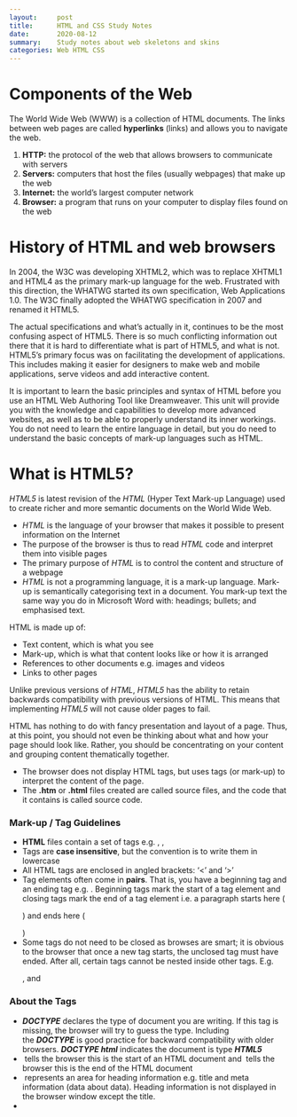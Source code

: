 ```yaml
---
layout:     post
title:      HTML and CSS Study Notes
date:       2020-08-12
summary:    Study notes about web skeletons and skins
categories: Web HTML CSS
---
```


# Components of the Web

The World Wide Web (WWW) is a collection of HTML documents. The links between web pages are called **hyperlinks** (links) and allows you to navigate the web.

1. **HTTP:** the protocol of the web that allows browsers to communicate with servers
2. **Servers:** computers that host the files (usually webpages) that make up the web
3. **Internet:** the world’s largest computer network
4. **Browser:** a program that runs on your computer to display files found on the web

# History of HTML and web browsers

In 2004, the W3C was developing XHTML2, which was to replace XHTML1 and HTML4 as the primary mark-up language for the web. Frustrated with this direction, the WHATWG started its own specification, Web Applications 1.0. The W3C finally adopted the WHATWG specification in 2007 and renamed it HTML5.

The actual specifications and what’s actually in it, continues to be the most confusing aspect of HTML5. There is so much conflicting information out there that it is hard to differentiate what is part of HTML5, and what is not. HTML5’s primary focus was on facilitating the development of applications. This includes making it easier for designers to make web and mobile applications, serve videos and add interactive content.

It is important to learn the basic principles and syntax of HTML before you use an HTML Web Authoring Tool like Dreamweaver. This unit will provide you with the knowledge and capabilities to develop more advanced websites, as well as to be able to properly understand its inner workings. You do not need to learn the entire language in detail, but you do need to understand the basic concepts of mark-up languages such as HTML.

# What is HTML5?

*HTML5* is latest revision of the *HTML* (Hyper Text Mark-up Language) used to create richer and more semantic documents on the World Wide Web.

- *HTML* is the language of your browser that makes it possible to present information on the Internet
- The purpose of the browser is thus to read *HTML* code and interpret them into visible pages
- The primary purpose of *HTML* is to control the content and structure of a webpage
- *HTML* is not a programming language, it is a mark-up language. Mark-up is semantically categorising text in a document. You mark-up text the same way you do in Microsoft Word with: headings; bullets; and emphasised text.

HTML is made up of:

- Text content, which is what you see
- Mark-up, which is what that content looks like or how it is arranged
- References to other documents e.g. images and videos
- Links to other pages

Unlike previous versions of *HTML*, *HTML5* has the ability to retain backwards compatibility with previous versions of HTML. This means that implementing *HTML5* will not cause older pages to fail.

HTML has nothing to do with fancy presentation and layout of a page. Thus, at this point, you should not even be thinking about what and how your page should look like. Rather, you should be concentrating on your content and grouping content thematically together.

- The browser does not display HTML tags, but uses tags (or mark-up) to interpret the content of the page.
- The **.htm** or **.html** files created are called source files, and the code that it contains is called source code.

### Mark-up / Tag Guidelines

- **HTML** files contain a set of tags e.g. ***<head></head>***, ***<title></title>***, ***<em></em>***
- Tags are **case insensitive**, but the convention is to write them in lowercase
- All HTML tags are enclosed in angled brackets: ‘<’ and ‘>’
- Tag elements often come in **pairs**. That is, you have a beginning tag and an ending tag e.g. ***<html></html>***. Beginning tags mark the start of a tag element and closing tags mark the end of a tag element i.e. a paragraph starts here (<p>) and ends here (</p>)
- Some tags do not need to be closed as browses are smart; it is obvious to the browser that once a new tag starts, the unclosed tag must have ended. After all, certain tags cannot be nested inside other tags. E.g. <p>, <html> and <body>

### About the Tags

- ***DOCTYPE*** declares the type of document you are writing. If this tag is missing, the browser will try to guess the type. Including the ***DOCTYPE*** is good practice for backward compatibility with older browsers. ***DOCTYPE html*** indicates the document is type ***HTML5***
- ***<html>*** tells the browser this is the start of an HTML document and ***</html>*** tells the browser this is the end of the HTML document
- ***<head>*** represents an area for heading information e.g. title and meta information (data about data). Heading information is not displayed in the browser window except the title.
- ***<title>*** contains the title of your document. The title is displayed in the browser's caption:
- ***<body>*** contains text that will be displayed in the browser
- **<*h1>***, ***<h2>***, **<h3>** represent headings. ***<h1>*** is the largest heading and ***<h6>*** is the smallest heading
- ***<ol>*** defines an ordered (numbered) list. Inside the ***<ol>*** tag, you need to mark the individual list item element by using the ***<li>*** tag (list items)
- ***<ul>*** is similar to ***<ol>*** except it defines an unordered list. This means individual ***<li>*** tags will define bulleted list items
- ***<p>*** is a paragraph tag with an automatic line break afterwards
- ***<em>*** defines text to be emphasised (the browser default displays this tag with an italic effect)
- ***<strong>*** mark-up important text (the browser default displays this tag with a bold effect)
- Notice we can also have a nesting of tags to define an emphasised and important text. This is common in HTML: ***<strong><em>* ...*</strong></em>***

# HTML Attributes

You can specify more options to your mark-up by defining attributes to your tags. We still have our opening and closing tag as before, but now we also have this new thing called an attribute. Attributes have a name and a corresponding value (inside double quotes).

```html
SYNTAX: <tag attribute="value">content</tag>
```

### **IDs and Classes**

The attributes that apply to all mark-up are the id and class attributes. IDs are unique names which identify a *single* element e.g. <h1 id=**"motto"**>. Classes are unique names which identify a *group* of elements e.g. <p class=**"welcome"**>, <h1 class=**"welcome"**>. Tags may have multiple attributes. <ol id=**"wishList"** class=**"alpha"**>

IDs and classes should add meaning to your code. They should help you quickly gather the overall content from a distant glance. You should not assign IDs and classes based on how you want them to look like (e.g. red, leftSide), but by semantics.

# Creating Hyperlinks

An example of a tag with additional attributes is the anchor tag **<a>** (or hyperlinks). Hyperlinks allow webpages to connect to each other. Hyperlinks can link to: pages outside the current website; pages within the current website; and links to other anchors on the current webpage.

```html
SYNTAX: <a href="URL">Hyperlink Text</a>
```

- <a> tells you where the link should begin and </a> indicates where the link ends
- Any text between these two tags act as the hyperlink text
- The attribute href defines the path of where the hyperlink will link to

### Link to Another Document

```html
<a href="http://www.google.com">Click here to go to Google</a>
<a href="firstpage.htm">Click to open a file in the current directory</a>
```

### Bookmark Inside a Document

The **id** attribute can also specify the name of an **anchor**, used to create a **bookmark** inside an HTML document. **Bookmark IDs** (just like IDs and class attributes in general) are not displayed in the browser. To link to this bookmark, use the **href** attribute and specify the ID of the bookmark as the corresponding value, preceded with a **#** symbol.

```html
<a id="topAnchor">top</a>
<a href="#topAnchor">Click to scroll back to the top</a>
```

# Referencing Images

Images are not technically *inserted* into a webpage, rather images are *linked* to webpages. We use the image tag ***<img>*** to create a holding space for the image.

```html
SYNTAX: <img src="URL" alt="TEXT" />
```

- The ***<img>*** tag has a src (source) attribute whose value is the path of the image location to be downloaded
- It is good practice to include an alt (alternate) attribute whose value is the text to be displayed if the user for some reason cannot view the image. If the image is moved or the requested URL is missing, this is the fall back text that is displayed. The text associated with the alt attribute is also the text picked up by search engines, crawlers and reading software used by blind people (screen readers) to access the web.

When you load a webpage, the browser gets the image from the web server and inserts it into the page for you. This is different from using MS Word. In MS Word, when you insert an image into Word, the image becomes a ‘part’ of the document. When you save a Word file, all you need to keep track of is that one Word file, knowing that the images you inserted will be there when you open it next time no matter where you move the Word file. With an HTML page, since you are only *referencing* the images, you have to make sure the image you are linking to always stay in the same spot in relation to the webpage.

- <img> tags are examples of tags with no content inside them (void tags). Thus, the tag can be simplified: <img />
- In the example, "computer.gif", means that the browser will look for the image named "computer.gif" **in the same folder (or directory) as the HTML document itself**
- This image path is an example of a partial *(relative)* You can also specify the full *(absolute)* path to the URL e.g. src=**"home/Users/{yourUserName}/Downloads/Files/computer.gif"**

![1.png](https://i.loli.net/2020/08/12/R2YcIBpVWlEu75v.png)

# Referencing Multimedia

The new mostly used media element in HTML5 is digital audio, which uses the ***<audio>*** tag. This tag is not included in the previous version of HTML. The ***<src>*** tag references a digital audio asset file name, and the ***<controls>*** tag adds the audio transport user interface feature. The following table shows the ***<audio>*** tag parameters supported in HTML5:

[Untitled](https://www.notion.so/5fcf6bf05d4743099f1759cf49e80702)

The last two parameters are not recommended for use unless absolutely necessary. The reason for this is that the autoplay bothers many users, and an autobuffer takes up system resources that may not even be used if the user chooses not to hit the transport play button.

When referencing multimedia elements, the source elements are referenced using their own source tags. There can be more than one source tag. This source tag provides a fallback mechanism if the browser does not support the first specified format.

```html
<audio controls>
		<source src="happybirthday/happybirthday.ogg" type="audio/ogg" />
		<source src="happybirthday/happybirthday.mp3" type="audio/mp3" />
		<source src="happybirthday/happybirthday.acc" type="audio/acc" />
		Your browser does not support the audio element.
</audio>
```

### Explanation

- The presence of any ***<audio>*** attributes has an implicit "true" value so you do not need to type: <audio controls=**"true"**>. Similarly, the absence of any attributes indicates an implicit "false". For example, the inclusion (true scenario) of the controls attribute tells the browser to display default audio controls such as play, pause, and volume. If this attribute is excluded (false scenario), no controls will be displayed.
- This ***true/false*** attribute can similarly be applied for other audio attributes e.g. autoplay.
- The ***<audio>*** element allows multiple ***<source>*** elements (or audio file paths) in case the browser does not support the first specified format.
- The browser will try to use the first recognised format. If this does not work, it will try the second format under ***<source>***. If this still doesn’t work, it will try the third format in the list and so on until finally it will display the alternative error text message.
- Fallback error text can be written anywhere, as long as it is between audio tags.
- Browser does not load each file and see if it works. Rather, it looks at the type attribute and compare it to its own browser specification to see if it supports the specified codec.
- The controls look different in different browsers.
- Only MP3, WAV, and Ogg audio are supported by the ***HTML5*** standard.

### Referencing Video

Videos can be referenced similar to audio elements using ***<video>*** tag. The following table presents the ten parameters for ***<video>*** tag. The last four parameters in the table are less frequently utilized.

[Untitled](https://www.notion.so/2c3fd6fd80754c43a64ebb121fa74317)

```html
<video controls poster="card/poster.jpg">
		<source src="card/card.ogg" type="video/ogg" />
		<source src="card/card.mp4" type="video/mp4" />
		<source src="card/card.webm" type="video/webm" />
		Your browser does not support the video element.
</video>
```

### Explanation

- The poster attribute specifies an image to be displayed when the video is first loaded. It is a good idea to always do this because the default black screen is not always a good representation of your video.
- Notice how similar the attributes and syntax are compared to audios.
- Only MP4, WebM, and Ogg video are supported by the HTML5 standard.

### Example using  HTML to change style

```html
<!-- Change the background colour of the page to blue -->
<body style="background-color:blue;">

<!-- Change size of picture to a height of 150 pixels -->
<a href="http://www.it.usyd.edu.au"><img src="coffee.jpg" alt="Coffee" height="150"></a>
```

# HTML Text Formatting in Details

When you created your first HTML page you have noticed you can format your texts in different format. Here there are some more details about text formatting in HTML.

## Lists

There are three types of lists available in HTML.

Ordered List: ***<ol>*** defines an ordered (numbered) list. Inside the ***<ol>*** tag, you need to mark the individual list item element by using the ***<li>*** tag (list items)

![3.png](https://i.loli.net/2020/08/12/HPC5bXUSYNQWn1l.png)

```html
<ol>
		<li>Tea
				<ul><li>The most refreshing drink.</li></ul>
		</li>

		<li>Coffee
				<ul><li>Want to have when you are sleepy.</li></ul>
		</li>

		<li>Water
				<ul><li>Life saver!</li></ul>
		</li>
</ol>
```

Unordered List: ***<ul>*** is similar to ***<ol>*** except it defines an unordered list. This means individual ***<li>*** tags will define bulleted list items

![2.png](https://i.loli.net/2020/08/12/e2nEYkw78yaKqXp.png)

```html
<ul>
		<li>Tea
				<ul><li>The most refreshing drink.</li></ul>
		</li>

		<li>Coffee
				<ul><li>Want to have when you are sleepy.</li></ul>
		</li>

		<li>Water
				<ul><li>Life saver!</li></ul>
		</li>
</ul>
```

Description List: ***<dl>*** defines a description list. The idea behind the description list is to set up a set of items and their related descriptions. ***<dt>*** wrapped up in ***<dl>*** defines description term, and each description is wrapped in a ***<dd>** which is* description definition element.

![4.png](https://i.loli.net/2020/08/12/KIrtG68bOuqEnJw.png)

```html
<dl>
		<dt>Tea</dt>
		<dd>The most refreshing drink.</dd>

		<dt>Coffee</dt>
		<dd>Want to have when you are sleepy.</dd>
		
		<dt>Water</dt>
		<dd>Life saver!</dd>
</dl>
```

## Quotations

HTML has the options to mark up quotations as block and inline quotation. Block quotations are intended for a long block of quotations. On the other hand, the inline quotation is intended for short quotations which do do not need any paragraph break.

```html
<blockquote>This is a blockquote</blockquote>
<q>This is an inline quotation.</q>
```

## Other Text Formatting

- Abbreviations: <abbr> - is used to wrap around an abbreviation or acronym.
- <address> - wraps around any contact details.
- <sup></sup>and <sub></sub>: To format texts and numbers as superscript and subscript.
- <code>: For marking up generic pieces of computer code.
- <pre></pre>: For retaining whitespace (generally code blocks)
- <var>: For specifically marking up variable names.
- <kbd>: For marking up keyboard (and other types of) input entered into the computer.
- <samp>: For marking up the output of a computer program.
- <time>: For marking up times and dates in a machine-readable format.

### Example to jump to bottom

```html
<p><a href="#bottom">Click here</a> to go to the bottom of the page</p>

<!-- INSERT A LARGE AMOUNT OF TEXT HERE -->

<p>This is the bottom of the page.</p>
<h2><a id="bottom">The bottom of the page</a></h2>
```

# Structural Semantics

In HTML, there are structural elements that define the structure of a webpage document, written inside the body tag. Below are two of the many visualisations. How you intend to structure your page may of course, differ from this structure.

![5.png](https://i.loli.net/2020/08/12/18SDOCdB2VFY9mA.png)

### **<header>**

The header tag is for introductory information about a section or an entire webpage. This can include a logo and/or a slogan that sits atop most pages, or a headline introducing a section.

### **<nav>**

The nav element represents a section with the *major* links to other pages within a website or to parts within the page (primary navigation).

### **<section>**

section is a generic grouping of related content. That is, a grouping of content that relate to the same information, thematically.

### **<article>**

The article element wraps a section of content that forms an *independent* part of a document or site e.g. a magazine, newspaper article, or blog entry. If certain content can be or will be syndicated or republished, it should reside in the article tag, as opposed to the section tag.

### **<aside>**

The aside element represents a portion of a page which can stand alone e.g. sidebars, related posts, tag clouds, pull quotes or annotations.

### **<footer>**

footer mark up the foot of, not only the current page, but each section contained in the page.

Remember, HTML is about content. This means just because you grouped content under aside does not mean it will appear as a right hand sidebar when you load the page. Making it appear on the right hand side is about style, which is not HTML’s responsibility. The purpose of structural tags is to ensure semantic content. This aids in communication with search engines and screen readers so that they can easily understand your content for the purposes of ranking pages and translating them to useful things, especially for the visually impaired.

### **div Tag Detour**

- The div (division) tag is a generic block level element
- All it really does for us is allow us to group elements together for easy reading and formatting at a block-by-block basis
- It is up to us authors to add any meaning to it at all. This is achieved through the use of meaningful and descriptive class and id attributes

### Notice the differences between these mark-ups:

<section> -> *groups **related** content together*

<article> -> *wraps **independent** content that can be **syndicated***

<div> -> *groups **any** elements together for **styling** purposes*

```html
<!DOCTYPE html>
<html>
   <head>
       <title>Title of document goes here</title>
   </head>

   <body>
       Visible text goes here...
   </body>
</html>

Basic Tags
<h1>Largest Heading</h1>
<h2> . . . </h2>
<h3> . . . </h3>
<h4> . . . </h4>
<h5> . . . </h5>
<h6>Smallest Heading</h6>
<p id="IDname" class="className">This is a paragraph</p>

<em>Emphasised Text</em>
<strong>Important Text</strong>
<a href="http://www.example.com">Link goes here</a>

<!-- Unordered List -->
<ul>
   <li>Item</li>
   <li>Item</li>
</ul>

<!-- Ordered List -->
<ol>
   <li>Item</li>
   <li>Item</li>
</ol>

<!-- Description List --> 
<dl>
	 <dt>Item</dt>
	 <dd>Description</dd>
</dl>

<!-- Images -->
<img src="URL" alt="Alternate Text" />
 
<!-- Audio -->
<audio>
   <source src="URL" type="audio/mp3" />
   <!—More source elements -->
   Fallback text
</audio>

<!-- Video -->
<video>
   <source src="URL" type="video/mp4" />
   <!—More source elements -->
   Fallback text
</ video >

<!-- Semantics -->
<article>Groups independent elements</article>
<aside>Standalone element</aside>
<footer>Foot information</footer>
<header>Introductory information</header>
<nav>Primary navigation</nav>
<section>Grouping of related elements</section>
<div>Group block elements </div>
```

# CSS What is it?

In short, CSS is putting some skin onto your web skeleton (HTML) for styling purposes.

An important element of web design and usability is to design a website with a consistent look and feel. A quick way to achieve this is through the use of Cascading Style Sheets (CSS). **CSS allows you to control the style and layout** of your website all at once. You can define a style for each HTML element and apply it to as many web pages as you want. To make a global change, simply change the stylesheet file, and all elements in the web are updated automatically.

CSS is a style sheet language that controls the presentation of mark-up language documents. Visually, think of HTML as a structure of a new building; you can see the structure as it is being built, but you do not really know what the building is going to look like. CSS on the other hand, serves as the skin of the building and determines what the outside of the building can look like. By separating structure and presentation in this way, you can change how things look by changing the CSS files or by changing the underlying HTML structure

- **HTML**: controls content and structure of the webpage (content)
- **CSS**: controls the style and layout of the webpage (presentation)

CSS is not a mark-up language, but a style sheet language. This means that CSS consists of a collection of formatting rules that identify the elements you want to control and the properties you wish to set.

# CSS Syntax

```css
selector {
   property: value;
}
```

A **style** is a definition for a particular look and feel, i.e. fonts, colours, sizes, etc. A **style** is made up of three parts: a **selector**; **properties/attribute**; and corresponding **values**

- The selector selects the elements you want to style
- The property and value are linked by a colon
- Each property and value pair is separated by a semi-colon

Curly braces are used to enclose all properties and values. You can have one or more properties/value definitions inside the selector

# CSS Selector

### Type Selectors

Used to style the look of existing HTML tags

```css
/* all h1, h2 and h3 tags will have an Arial font of size 40px */
h1, h2, h3 {
		font-family: Arial;
		font-size: 40px;
}

div {
	  background: rgba(0, 128, 0, 0.3) /* Green background with 30% opacity */
}

div {
		background-color: green;
	  opacity: 0.3;
}
```

### Universal Selectors

Used to style any single element of any type (basically, it selects all elements). To use this selector, define an asterisk, " * "

```css
/* all HTML tags will have a blue font colour */
* {
   color: blue;
}
```

### Class Selectors

Used to style a group of elements defined by the same class. To use this selector, define a dot, "." followed by the class attribute e.g. .centre

```css
/* any paragraphs with a class "quote" will have a grey background colour and a bold effect */
p.quote {
   background-color: #BBB;
   font-weight: bold;
}
```

### ID Selectors

Used to style a single, unique element identified by their ID. To use this selector, define a hash, "#" followed by the ID (similar to the hyperlink bookmark)

```css
/* tags that have an id "mainContent" will have a purple colour and centred text */
#mainContent {
   color: rgb(100, 50, 200);
   text-align: center;
}
```

### Attribute Selectors

Used to style an element using the presence of a given attribute or attribute value. To use this selector, specify a pair of square brackets. Within the square brackets, identify an attribute, followed by an equals sign, followed by a value in quotation marks.

```css
/* any hyperlinks with a href attribute will be set to uppercase and italicised */
a[href]{
   text-transform: uppercase;
   font-style: italic;
}

/* all images with an alternate equalling "computer" will have a 200px width and 150px height */
img[alt = "computer"]{
   width: 200px;
   height: 150px;
}
```

### Pseudo-Class Selectors

Used to style certain elements, but characterised by special states. To use this selector, define a colon, " : ", followed by the pseudo-class name. **Do not leave a space between the selector and the state, otherwise the style will not be applied.**

```css
/* when a hyperlink is moused over, the font will transition to an underline and small capitalisation state */
a:hover {
   font-variant: small-caps;
   text-decoration: underline;
}

/* use text-decoration: none; to remove underline */
```

All HTML elements can have a hover state. The anchor tag however, has further special states:

:**link** to style links to unvisited pages,

:**visited** to style links to visited pages,

:**active** to style the active link.

[CSS Selectors](https://www.notion.so/488f430fdf1c432e8220cbb079ab0b2d)

## Rendering Engines

Each browser has their own rendering engines that parse your code and determine how to display everything. That's why browsers render pages differently – rendering engines. Every browser has its own rendering engine that it uses to parse (or analyse) your code and determines how it is supposed to display. Since most browsers are developed independently of each other, there are multiple rendering engines. Each one has slightly different parsers, preferences and policies that determine how your content is rendered. As a designer, take note of the rendering engines for the more common browsers:

These rendering engines are still being developed and older versions of these browsers will have older rendering engines. For this reason, designers should test their webpage not only in multiple browsers, but also in different versions.

# CSS Reset and Normalize

If any CSS styles are not declared, then they either have a zero value or take the browser default value (typically not zero). During testing, if you notice that your webpage does not display exactly the same in different browsers, it is most likely that the browser default CSS properties are being applied.

To avoid cross-browser style inconsistency, you must reset any browser default.

Eric Meyer has created a CSS Reset file to remove all browser defaults so you do not have to do it every time you create a webpage. Make sure to include this in all your HTML files as an external link before applying your own styles (you will learn how to do this later).

- Why is normalize.css useful?
    - aligns some base styles
    - provides better cross-browser consistency in the default styling of HTML elements
    - preserves useful defaults

# CSS Making/Linking

There are three ways to apply CSS to your HTML page:

- **External style sheets:** used when the same style is applied to many pages
- **Internal style sheets:** used when a single document has additional unique elements that need styling
- **Inline style sheets:** mixes content with presentation. Use sparingly!

**We recommend that you use external style sheets wherever possible to adhere to good coding style and HTML5 standards.** Thus, little time will be spent on internal and inline styles.

In your HTML file, you need to link your CSS file with the following line in between the head tags

```css
<link rel="stylesheet" href="URL">
```

- The <link> tag allows the page to link to the external style sheet
- rel specifies the relationship between the current document and the linked document. In this case, the relationship is a **"stylesheet"**
- href refers to the path of the external style sheet

Remember, to remove browser defaults to ensure browser consistency for webpages look. To ensure that you need to reference a reset.css file to all your HTML documents. Make sure to include the reset.css file before all the other CSS files you plan to use since styles are rendered in the order they are linked. This means that the last specified CSS file will override any styles you specified at the beginning.

# CSS Cascading Order

The term cascade refers to how styles are applied to pages. Styles are applied to pages in the order they are found.

If more than one style is specified for an HTML element, the browser will select which styles to apply by following the Cascading Order. Generally, all styles “cascade” into a virtual style sheet by following the order (from lowest to highest priority):

1. Browser default
2. External style sheet
3. Internal style sheet (in the head section)
4. Inline style (inside an HTML element)

**Or more simply, the last rule wins.**

This means that if you applied the same property-value twice, the last specified will take priority.

# CSS Typography Font

Typography is the design and use of typefaces and fonts, including their proportions and spacing. Typography is about the space, the style and the text display. There are two main groups of CSS properties that control typography styles: font and text.

The font CSS property group dictates general font characteristics such as font-style and font-weight. The text CSS property group deals with the characters, spaces, words and paragraphs. For example, the text-indent property indents the first line of a text block. The letter-spacing property controls the spaces between a text block.

[Font](https://www.notion.so/86e58b5ff27a430ebc51d0910d311d29)

### Web Fonts

Web fonts refer to the technique of having the browser download and install fonts that are requested in the page using the @font-face syntax. This allows web authors to apply any font without worrying about if they are installed on the client's machine or not.

```css
/* Referencing the font */
@font-face {
   font-family: myFirstFont;
   src: url('Sansation_Light.ttf');
   src: url('Sansation_Light.eot);
}

/* Using the font */
a {
   font-family: myFirstFont;
}
```

Essentially, you make a font-face rule by giving the font a name for the font-family property. Next, include a font file somewhere on your server and refer to it (via the src attribute). Font files can have multiple fallback src files if the first format is not supported by the browser.

To then use the referenced font, the font-family attribute can be applied to a CSS selector.

[CSS Typography Text](https://www.notion.so/fb43727709944c118edcc5764f20d88d)

# CSS Box Model

In **CSS**, every **HTML** element is made up of nested boxes: **margin**, **border**, **padding**, and **content.** This is termed the box model, where every single HTML element is considered a rectangular box. This allows us to place a border around elements and space elements in relation to other elements.

![7.png](https://i.loli.net/2020/08/12/zNeVaxEr2TDIw5l.png)

- **Margin:** defines the whitespace with respect to 'surrounding' elements. Margins are transparent and thus, will not obstruct elements behind it.
- **Border:** outlines the visible portion of the element.
- **Padding:** defines the whitespace between the border and content. Padding is transparent. The easiest way to think of this is to think of a box with something fragile inside it that you need to ship. You, therefore, need to add some padding material inside the box to keep the product from touching the box. That is padding.
- **Content:** where all your text and images appear.

Note that there is a difference between the content width and the total width of the element:

![6.png](https://i.loli.net/2020/08/12/paHX16ntmjNOI2T.png)

This means when you assign a width to a tag element, this is just the content width. Further, you actually add to the overall width of the tag by setting a margin, border or padding width.

- ***The total width of an element is calculated as**:*
    - Total element width = width + left padding + right padding + left border + right border + left margin + right margin
- ***The total height of an element is calculated as:***
    - Total element height = height + top padding + bottom padding + top border + bottom border + top margin + bottom margin

# CSS Box Model Padding

## Syntax

**Margin**, **border** and **padding** have similar syntax in terms of whitespace. You can either manipulate its individual CSS properties, or use the shorthand notation. In the following, we will use padding as an example, but remember that this can equally be applied to margin and border.

## Individual Properties

padding-top, padding-right, padding-bottom, padding-left, specified in pixels or percentages

[Shorthand Notation](https://www.notion.so/79628ac462e2464fadd0d6c2b9412b6f)

# CSS Box Model Margin Considerations

## Margin Considerations

There is one aspect of margins that tends to trip up designers. **Unlike horizontal elements, vertical elements collapse.** That means if you have two elements loaded on top of the other, only one of the margin element will be applied. 

For example, consider a **heading1** with a **10px bottom margin**, and a paragraph with a **10px top margin**. In this case, there will only be a margin of 10px worth of space between them, not 20px. If the values are not the same, the higher value will be applied.

![8.png](https://i.loli.net/2020/08/12/U9gXNBhmTpil8kO.png)

![21.png](https://i.loli.net/2020/08/12/qw7NdfIjWcs4hxP.png)

# CSS Box Model Border

![9.png](https://i.loli.net/2020/08/12/tBSX4zr9F7JyPNx.png)

This top/right/bottom/left syntax can similarly be applied to the border’s color and weight property (e.g. border-left-weight, border-bottom-color). Putting these three attributes together, we have the shorthand notation to control these properties: border-weight, border-style, border-color. 

```css
border-top: 1px solid black;
border-style: dotted;
```

The important thing to remember about the border is that they do affect the overall width of an element. Border widths begin at the edge of padding width and extend outward. It is easy to forget about that typical 1px border on an element. This is often the culprit for breaking layout or causing elements to shift unexpectedly. Be sure to account for border widths when planning layout.

```css
/* Total width = 1px + 20px + 200px + 20px + 1px = 242 */
p {
	   padding: 20px;
	   border: 1px solid black;
	   width: 200px;
}
```

# CSS Box Model Centring a Block or Image

```css
/* cneter text */
p,h1, h2 {
		text-align: center;
}

/* center img */
img {
		display: block;
		margin-left: auto;
		margin-right: auto;
}
```

# CSS Box Model Centring a Document

To control your webpage so that the styles do not jerk into weird positions when you change browser widths, you need to fix the width of your webpages. To do this, you will need to add an automatic margin and a fixed width (recommended 1200px) to the body tag.

```css
body {
	   width: 1200px;
	   margin: 0 auto; /* set right and left to auto, element is centred */
}
```

This does not centre align all your text and images. It centres the page in the middle of a giant canvas (which is your browser window).

### The Alternative CSS Box Model

The **Alternative CSS Box model** is another option for Standard Box Model. It has been introduced to eradicate the inconvenience of adding up all the border and padding width to get the real size of the box. This model takes the width of the visible box on the page as width. As a result, the content area width is that width of the visible box minus the width for the padding and border.

```css
/* The browser takes the border box as the area defined by any size you set. */
.box { 
	  box-sizing: border-box; 
}
```

If you want all of your elements to use the alternative box model, and this is a common choice among developers, set the box-sizing property on the element, then set all other elements to inherit that value, as seen in the snippet below.

```css
html {
	  box-sizing: border-box;
}

*, *::before, *::after {
	  box-sizing: inherit;
}
```

### Example about box sizing

![10.png](https://i.loli.net/2020/08/12/eUnM4IBZ1ArlgcN.png)

```html
<section>
		<article class="box-standard">
				<header>
						<h2>header 1</h2>
				</header>

				<p>paragraph 1</p>
		</article>
		
		<article class="box-standard box-alternate">
				<header>
						<h2>header 2</h2>
				</header>

				<p>paragraph 2</p>
				<p>paragraph 3</p>
		</article>
</section>
```

```css
.firstpara {
			margin-top:10px;
}

.secondpara{
		padding:10px;
}

.thirdpara{
		padding:10px;
		border: 1px solid blue;
		width: 200px;
}

.box-standard {
		width: 300px;
		height: 160px;
		margin: 10px;
		padding: 15px;
		border: 1px solid blue;
}

.box-alternate {
		box-sizing: border-box;
}
```

### Example about border-box

![32.png](https://i.loli.net/2020/08/12/nDHCAOli5638f1X.png)

```css
p {
		padding: 5px;
		color: blue; 
		width: 200px;
		border: 1px solid blue;
}

.box { 
		box-sizing: border-box; 
}

<p class=box>Lorem ipsum dolor sit amet.Vestibulum pretium purus orci, eget malesuada nunc iaculis non. Nullam mollis feugiat risus, id egestas diam. </p>
```

### Example about padding and margin

All the padding and margin properties can have the following values:

- *length* - specifies a margin in px, pt, cm, etc.
- *%* - specifies a margin in % of the width of the containing element
- inherit - specifies that the margin should be inherited from the parent element

But margin properties can have `auto` property, which is the browser calculates the margin.

![35.png](https://i.loli.net/2020/08/12/Fp5hXUNMTvaic3e.png)

Notice that your div tag has moved down by an invisible white 10px top margin. These extra white coloured spaces are the margins. Note this whitespace difference between margin (whitespace in relation to surrounding elements) and padding (whitespace outside current elements).

```html
<div>
		<p>
			I'm a paragraph inside a div.
		</p>
</div>
<div>
		<p>
			I'm another paragraph inside a second div.
		</p>
</div>
```

```css
div {
		background-color: #9933FF;
		padding: 10px; /* purple background */
		margin: 10px; /* white space*/
		border: 1px solid green;
}

div {
	  padding: 25px 50px 75px; /* top is 25px, right and left are 50px, bottom is 75px */
}
```

![33.png](https://i.loli.net/2020/08/12/nphJBx6wEj1AMKa.png)

### Example on Padding

Here, the <div> element is given a width of 300px. However, the actual width of the <div> element will be 350px (300px + 25px of left padding + 25px of right padding):

```css
div {
	  width: 300px;
	  padding: 25px;
}
```

To keep the width at 300px, no matter the amount of padding, you can use the box-sizing property. This causes the element to maintain its width; if you increase the padding, the available content space will decrease.

```css
div {
	  width: 300px;
	  padding: 25px;
	  box-sizing: border-box;
}
```

# CSS Display

**The CSS *display*** property is an important property to control the webpage layout. Every *HTML* element has a default display value depending on what type of element it is. The default display value for most elements is ***block*** or ***inline***.

## Block-level Elements

A ***block-level*** element always starts **on a new line and takes up the full width available in the container**.

## Inline Elements

An ***inline*** element **does not start on a new line and only takes up as much width as necessary**. Examples of inline elements:

- <span>
- <a>
- <img>

## Display:flex

The flex option establishes the outer display type as block, but the inner display type is changed to flex. Flexbox is a one-dimensional layout method for laying out items in rows or columns. Items flex to fill additional space and shrink to fit into smaller spaces.

## Display: none;

*display: none;* is commonly used with *JavaScript* to hide and show elements without deleting and recreating them.

The *<script>* element uses *display: none;* as default.

## Override The Default Display Value

It is possible to override a default display value of any element. For example,

```css
p {
  display: inline;
}
```

### Difference between display: none and visibility: hidden

Hiding an element can be done by setting the *display* property to *none* and *visibility* property as hidden. However, the difference is the hidden property will only hide the element and will use the same space for the element as before.

### Example between display: none and visibility: hidden

![11.png](https://i.loli.net/2020/08/12/MZSbf19kKpieTsB.png)

```html
<h2>Display none</h2>
<p class="hidden-none">Testing Display none</p>
<p>Normal display</p>

<h2>Visibility Hidden</h2>
<p class="hidden-visibility">Testing visibility hidden</p>
<p>Normal display</p>
```

```css
.hidden-none {
		display: none;
}

.hidden-visibility {
		visibility: hidden;
}
```

### Example to see display: block

![12.png](https://i.loli.net/2020/08/12/oQvONDEKyqpYaS3.png)

```html
<h2>Changing Block to Inline and vice-versa</h2>
<p>I am a paragraph with <span class="block">wrapped</span> elements</p>
```

```css
.block {
		display: block;
		border: 1px solid red;
		padding: 2em;
}
```

### Example between inline and flex display

![13.png](https://i.loli.net/2020/08/12/bFJatxKcDljnBi7.png)

```html
<h2>An inline list</h2>
<ul>
    <li class="inline">Item 1</li>
    <li class="inline">Item 2</li>
    <li class="inline">Item 3</li>
</ul>

<h2>Testing flex display</h2>
<ul class="flex-display">
    <li>Item 1</li>
    <li>Item 2</li>
    <li>Item 3</li>
</ul>
```

```css
ul {
		border: 1px solid blue;
		padding: 2em;
}

li {
		border: 1px solid red;
		padding: 2em;
}

.flex-display {
		display: flex;
		list-style: none; /* no bullut point */
} 

.inline {
		display: inline;
}
```

### True or false

- Setting the visibility property to hidden will only hide the element and will use the same space for the element as before. (True)
- <img> is a block-level element. (True)
- The display:none and visibility:hidden hide the elements in exact same way. (False)
- The following style will make the paragraphs start on a new line. p { display: inline; } (False)
- A inline-level element always starts on a new line and takes up the full width available. (False)
- The <script> element uses display: none; as default. (True)
- An inline element does not start on a new line and only takes up as much width as necessary. (True)

# CSS Positions Schemes Intro

There are four common types of CSS positioning schemes:

- Normal flow
- Relative positioning
- Absolute positioning
- Fixed positioning

## Normal Flow

**position: static;**

Normal flow is when you do nothing on a page layout (default layout of your browser). It takes the content in the order it is found in the **HTML** and stacks it, one element after the other one element right on top of another other. **Block-level elements** (heading, paragraphs, sectional elements e.g. div, article, section) take their own space in the document flow and are stacked one on top of another.

**Inline elements** (e.g. img, a,) appear inside the block-level elements and they stack themselves based on the flow of line boxes. Think of how the lines of a paragraph are stacked; this is essentially the flow of inline elements. That is, they are stacked as wide as they can.

# CSS Position Schemes: Relative

Here, elements are still considered a part of normal document flow, but you can offset the element from its normal position using the top, right, bottom or left offset values.

![14.png](https://i.loli.net/2020/08/12/2tRP5Kh6bUeiJ3E.png)

```css
.box1 {
   position: relative;
   left: 100px;
   top: 50px;
}
```

Note that using this method creates a hole where the element would normally be found.

# CSS Position Schemes: Absolute

Here, elements are actually removed from normal document flow and repositioned based on top, right, bottom or left offset values. Elements are placed relative to the nearest positioned-attribute ancestor.

![15.png](https://i.loli.net/2020/08/12/plDBFXneZ6qRcCG.png)

```css
.box1 {
   position: absolute;
   left: 100px;
   top: 50px;
}
```

Any element below the absolute positioned element moves up in its place. Where they get tricky is where the element gets positioned. Essentially, an absolute positioned element looks to the nearest parent element that has a positioning property. If there are no elements positioned above it, it simply looks at the body tag, and thus offsets relative within the body tag.

Relying on the body tag does not always give the desired result. 

![16.png](https://i.loli.net/2020/08/12/6DdxjTEKROzHQ1U.png)

```css
.quote {
   position: absolute;
   left: 40px;
   top: 20px;
}

/* see the difference with and without this code */
.content {
   position: relative;
   left: 40px;
   top: 20px;
}
```

This is because your actual desired parent element (the content block) is not a positioned element, thus the quote block positions the quote with the body tag as the parent. To rectify this, you must qualify the content element as a positioned element. This is achieved by setting the containing block to have a position: relative property-value. 

- Trying to create layouts purely based on relative positioning will give you a lot to keep track of. That is, it would be very difficult to remember where everything was supposed to be normally so that you can offset it correctly. Even then, if you change one element, then the whole layout flexes and changes since everybody is responding to everything else. Thus, relative positioning is not going to be used to create entire layouts, rather, mainly to do two things:
    - provide slight tweaks to your layout when you need to offset an element in a specific direction (e.g. up a little bit, or left a little bit)
    - provide a positioning value for containing elements.
- When designing layouts, you thus need to consider what elements you are going to set as the containing block to contain the other positioned elements. That is, absolute position elements require a containing block (relative position statement). If you don't provide it one, it will use the outer block of the document (the body of your document).

# CSS Position Schemes: Fixed

If you want an element to always be present, no matter whether you resize or scroll through the page, you need to set the position property to fixed:

![17.png](https://i.loli.net/2020/08/12/hIvgdFBGfEHVoMA.png)

```css
.ad {
   position: fixed;
   left: 100px;
   top: 50px;
}
```

# CSS Stacking Context

Although we tend to regard a webpage as a two-dimensional entity, the box model is positioned in **three dimensions**. The third dimension is the **z-axis**, which is perpendicular to the screen and each box has an associated stack level. Positioned elements, after all, can overlap.

By default, positioned elements are stacked on top of each other based on where they are encountered in the source order, with the last object being on top. A box with a higher stack level is rendered "in front of" a box with a lower stack level. That is, it is rendered closer to a user. A stack level can also be negative. The stack level is specified via the z-index property.

![18.png](https://i.loli.net/2020/08/12/pfTZ9l7hUs1Sky2.png)

```css
header, aside {
   z-index: 1;
}
 

.content {
   z-index: 2;
}

 
.quote {
   z-index: 3;
}
```

Each stacking index does not need to be incremented by 1 or 1000 for each level. It’s just a number; the index needs only be larger or smaller than each respective index.

# CSS Positioning Float

How floats actually work changes based on the elements being floated. Essentially, it is an element that is shifted to the left or to the right of its current position, removed from the normal document flow. Remember that in the normal document flow, block-level elements stack on top of each other and can be referred to as boxes. If you apply the following code:

![19.png](https://i.loli.net/2020/08/12/JBuAjQRpoZeKUEG.png)

```css
.box1 {
   float: right;
}
```

If you actually floated box1 to the left, the surrounding elements will still move up because box1 is removed from the normal document flow.

![22.png](https://i.loli.net/2020/08/12/V3L9S7rx4JglKt2.png)

```css
.box1 {
   float: left;
}
```

### Inline Boxes

When you float the image to the left, what happens is the paragraph wraps around the image instead of going underneath it. Any inline element will wrap around floated elements if they have enough room.

![20.png](https://i.loli.net/2020/08/12/ab53fTGkivSExuN.png)

```css
img {
   float: left;
}
```

# CSS Positioning Clear

However, based on the way floats work, any remaining content on the page will move up and underneath the floated elements. By using the clear property, you can tell the browser to stop floating elements and go back to normal document flow

```css
footer {
   clear: both;
}
```

## 2 Column Layout

Your typical two-column layout can, therefore, be obtained by using floats:

```css
/* method 1 */
aside {
   float: left;
} 

.content {
   float: right;
}

/* method 2 */
aside {
   float: left;
   margin-right: 20px;
} 

.content {
   float: left;
}

/* method 3 */
#container {
   width: 960px;
   margin: 20px auto;
}
 
#content {
   float: left;
   width: 620px;
} 

#sidebar {
   float: left;
   width: 340px;
}
 
#footer {
   clear: both;
}
```

## 3 Column Layout

```css
#container {
   width: 960px;
   margin: 0 auto;
}
 
#leftSidebar {
   float: left;
   width: 240px;
}

#content {
   float: left;
   width: 480px;
}
 
#rightSidebar {
   float: left;
   width: 240px;
}

#footer {
   clear: both;
}
```

### Make nav horizontally or vertically

![23.png](https://i.loli.net/2020/08/12/E1gDzZGWFHOi85w.png)

![24.png](https://i.loli.net/2020/08/12/OIcKuJAbTVCyN2n.png)

```css
/* horizontally centered */
nav ul li {
		display: inline-block; /* horizontally */
		padding: 5px 0px; /* centered */
		margin: 0px 5px; /* centered */
}

/* vertically to left */
nav {
    float: left; /* vertically to left */
    height: 540px;
}
ul li {
    padding: 0px 10px 5px 5px;
		margin: 20px 10px; 
		text-align: left; /* align with nav */
}
```

# CSS Responsive Web Design Intro

## Background

Responsive web design is rapidly evolving idea, especially as websites need to adapt to the growing number of mobile devices and their relatively small screens. What we have dealt with so far involved multiple fixed width layouts, but of course, the dream is: one website for all sizes. If a website can respond to the user’s preference of device, this would eliminate the need for a different design and development phase for each new gadget on the market.

As designers, if you don't design for all the ways that people can consume or interact with your content, you are failing to address a significant amount of your audience. In terms of smart phones and tablets, those audiences are just too big to ignore anymore.

## Responsive Design in a Nutshell

The basic idea of responsive web design is that **a website’s design and development should "respond" to the user’s behaviour and environment**. This includes **screen size**, **platform**, **orientation** and **device**. These devices can include: desktops; tablets; mobiles; and television. Generally, this responsiveness can mean things like:

- Adapting layout to suit different screen sizes
- Resizing images to suit screen resolution
- Serving lower bandwidth images to mobile devices
- Simplifying or hiding elements for mobile devices
- Providing finger-friendly links and buttons for mobile users
- Detecting and responding to mobile features such as geolocation and device orientation

Essentially, responsive design practices consists of **flexible grids**, **layouts**, **images** and **intelligent use of CSS media queries**.

## Flexible Layouts

Flexible layouts are essentially any layouts that use relative measurements to allow the layout to resize under different conditions.

[Untitled](https://www.notion.so/1b98be90b4a24df782bf6eef3343a96c)

As you can see, in today’s multi-device world, the idea of developing sites that respond to medium makes a lot of sense. You cannot control how your audience comes to your site or make them use a browser of your choosing, and fixed at a specific width. The good thing is that there are only a handful of different ranges most people will fall into. Thus, you can create several designs, each to work well with one range of device, browser and resolution. Next, it is up to you to respond to users’ environment.

## HTML Structure

For best designs, you need to start thinking modular. That is, you need to think of the different parts of your design such as main content, sidebar, header and navigation, not as pieces that must stay in the same place relative to one another, but as modules that can be reorganised, resized and shuffled.

The crucial part is identifying groups of elements that must stay together for any layout. For example, navigation links must stay together otherwise they will make no sense. This will make it easier to adapt for different viewport (window) sizes. In the next three diagrams, we visualise the typical structure for desktops, tablets, and mobile devices respectively.

![25.png](https://i.loli.net/2020/08/12/wX9aUjnuiNdTSm1.png)

# Viewport

The viewport is the user's visible area of a web page. It varies with the device, and will be smaller on a mobile phone than on a computer screen.

You can set the viewport as follows:

```html
<meta name="viewport" content="width=device-width, initial-scale=1.0, maximum-scale=1" />
```

- A *<meta>* viewport element gives the browser instructions on how to control the page's dimensions and scaling.
- The *width=device-width* part sets the width of the page to follow the screen-width of the device (which will vary depending on the device).
- The *initial-scale=1.0* part sets the initial zoom level when the page is first loaded by the browser. Simply it disables the initial scale, thus ensuring that when the page is first displayed, it is fully zoomed in.
- *maximum-scale = 1* ensures that there is always a 1:1 ratio between the page’s CSS pixel and the device’s screen pixels. This is important when a device switches to landscape orientation and you want the width to increase accordingly.

# Media Types

Media types allow you to specify how documents will be presented in different media. This includes documents displayed on screens, or on paper.

[Untitled](https://www.notion.so/52cf1979979147b792f62c2180a4fde2)

### @media Rule

The @media rule allows different style rules for different media in the same style sheet. An example usage:

```css
@media screen {
   div #mainContent {
       font-family: verdana;
       font-size: 14px;
	 }
}

@media screen, print {
   div #mainContent {
       font-weight: bold;
	 }
}
```

Alternatively, media types can be specified within the link tag

```html
<link rel="stylesheet" media="screen" href="style320.css"/>
```

# Media Queries

CSS media queries are the key trick for responsive design. The purpose of media queries is to apply different CSS rules to achieve different layouts for a specified viewport (window) width. It is essentially a block of ***if*** conditions to tell the browser how to render the page for a specified viewport width. Example of a media query syntax:

```css
@media media-type and (media-feature-rule) {
	  /* CSS rules go here */
}
```

- A **media type**, which tells the browser what kind of media this code is for (e.g. print, or screen). Media types are optional; if you do not indicate a media type in your media query then the media query will default to being for all media types.
- A **media expression**, which is a rule, or test that must be passed for the contained CSS to be applied.
- A **set of CSS rules** that will be applied if the test passes and the media type is correct.

### Ways to Insert Media Queries

Just like CSS, there are three ways to implement media queries (and thus media types)

### **@import rule**

Within the main CSS style sheet, reference the other style sheets using the import rule:

```css
@import url(style600min.css) screen and (min-width: 600px);
```

Note: Chaining media queries (eg. using min-width). More chaining is possible.

### Media Queries in Style Sheets

Media queries can also be placed directly into style sheets:

```css
#nav {
   float: right;
}

#nav ul {
   list-style: none;
}

@media screen and (min-width: 480px) and (orientation: portrait) {
   #nav li {
       float: right;
       margin: 0 0 0 .5em;
       border:1px solid #000000;
   }
}

@media screen and (min-width: 768px) {
   #nav {
       width: 200px;
   }

   #nav li {
       float: left;
       margin: 0 0 0 .5em;
       border: none;
   }
}
```

### Linked Style Sheet

Media queries can also be included in a linked style sheet’s media attribute:

```html
<link rel="stylesheet" media="screen and (max-device-width: 800px)" href="style768.css"/>
```

[Media Feature Rules](https://www.notion.so/c33d26fddc5f4cc4892c3b5fccb75fe9)

All the above queries, except for orientation, accept a min/max prefix. This will set a maximum/ minimum browser/device width that a certain set of styles would apply to.

The set of pixel widths that this course recommends you target are as follow. Of course, they should only serve as a starting point. Generally, catering for three different range of widths is sufficient

- 320px
- 480px
- 600px
- 768px
- 900px
- 1200px

### Which to Use

Imported style sheets have the advantage of being conditionally downloaded according to media attribute. The disadvantage is the lack of browser/device support relative to the other options.

If organisational benefits outweigh the efficiency lost, linking separate style sheets should be used. This is also suitable for devices that do not switch orientation or for screens whose browser width cannot be changed manually.

If you are dealing with devices that can switch orientation, placing media queries all in the **one** style sheet may be best. Because devices can switch orientation instantly, if two media queries were placed in separate style sheets, the website would have to call each style sheet file every time the user switched orientations. Placing it all in the one style sheet would be more efficient. Further, if the design is meant for a standard computer screen with a resizable browser, placing all media queries in one style sheet would be best.

In this course, we recommend you to use media queries in your style sheets.

### Problems with Media Queries

There are two main problems with CSS media queries.

1. If you use only media queries, the browser will still download the scripts associated with the application, even if your element is hidden
2. Even though images may be hidden from low resolution devices, the browser still downloads the full-source variants

### Solving the CSS Issue

To remedy the two main problems of CSS media queries, JavaScript is needed to read out the media queries and from there, decide whether to download the complicated mapping script, and whether to download the low-source or full-source image (or even no image at all). To fire JavaScript when a media query is triggered:

```jsx
if (screen.width > 600) {
      // download complicated script
      // swap in full-source images for low-source ones
}    
// OR
if (document.documentElement.clientWidth < 900) {
      // scripts
}
```

### Media Query Browser Support

Of course, not all devices support all of the CSS3 media query options. For this reason, you have been provided with a **respond.js** file to act as a back-up for older browsers, in particular, IE8 and below. The good thing about this script is that it can be compressed down to as little as 1 KB and can parse CSS files fairly fast without needing any additional libraries.

However, **respond.js** was never meant to be a full-featured solution. Its purpose is to provide the bare minimum for responsive layouts to work. It supports only min-width and max-width queries. **css3-mediaqueries.js** provdies more complex queries.

# Flexible Grids

The meaning of a flexible grid is to add a breakpoint in the style to change the design at the point where it requires. As a result you don't need to target every possible device size and design layout for it.

In the early days of responsive design the only available option was using float. The basic idea is to transform pixel-based absolute widths to percentage-based relative measurements. The general rule to apply is: 

```html
Target/Context=Result (The rule is first proposed by Marcotte)
```

![26.png](https://i.loli.net/2020/08/12/yIijxN4sYv5uVKJ.png)

For example if our target column size is 300 pixels, and the context (or container) it is in is 960 pixels, we divide 300 by 960 to get a value we can use in our CSS, after moving the decimal point two places to the right.

### Example on 2 Column Layout Response Design

![27.png](https://i.loli.net/2020/08/12/hwprf45eWgtNcMu.png)

```html
<section class=col1>
    <article>
        <header>
		        <h2>Explore Our World Your Way</h2>
        </header>
        <p>Explore Australia is the best way to explore our wonderful country! Come find out why our tours are so good!</p>
    </article>
    <article>
        <header>
            <h2>Must See Attractions</h2>
        </header>
        <p>No matter which state you're in, Australia is filled with cultural must-see attractions from the Opera House to Uluru.</p>
    </article>
</section>

<aside class=col2>
    <h2>NSW Climb</h2>
    <p>See the City from above in a mind-blowing Harbour Bridge Climb</p>
</aside>
```

```css
/* only width > 600px, using following css rules */
@media screen and (min-width: 600px) {
    .col1 {
        width: 31.24999999%;
        float: left;
    }
    .col2 {
        width: 64.58333331%;
        float: right;
    }
}
```

# CSS Responsive Web Design Modern layout technologies

There are other modern technologies that are responsive by default. These methods are Mutilple-column layout, Flexbox, and Grid.

### Multiple-column Layout

You can use **column-count** and **column-width** attributes to make your content responsive to the device needs. The attribute **column-count** indicates how many columns the webpage content will be split into. The browser then changes the size of the columns accordingly.

```css
.container { 
		column-count: 2;
}
```

On the other hand, if you specify a column-width, the browser will create as many columns of that width will fit into the container. Then it will share out the remaining space between all the columns. Therefore the number of columns will change according to how much space there is.

```css
.container { 
		column-width: 12em; 
}

/* px -> absolute dimension, em -> relative dimension */
```

![28.png](https://i.loli.net/2020/08/12/umADsePUk48FVzg.png)

### Flex box

The Flex box method allows the flex items to shrink and distribute space between them according to the space in their container, as their initial behaviour. The **flex-grow** and **flex-shrink** attributes control the behaviour of the items behave when they encounter more or less space around them. 

- No floats
- Responsive and mobile friendly
- Positioning child elements is MUCH easier
- Flex container's margins do not collapse with the margins of its contents
- Order of elements can easily be changed without editing the source HTML

![29.png](https://i.loli.net/2020/08/12/w4HSnIRYO1tsbBa.png)

```css

/* the flex items will each take an equal amount of space in the flex container, using the shorthand of flex: 1 */
.container { 
	  display: flex; 
} 

.item { 
	  flex: 1; 
}
```

![30.png](https://i.loli.net/2020/08/12/G7BWM2LiwPChtUX.png)

### Grid

In the Grid Layout, the distribution of space is maintained through **fr** unit. 

```css
/* the three 1 fr will create three columns taking equal space from the container */
.container { 
  display: grid; 
  grid-template-columns: 1fr 1fr 1fr; 
}
```

![31.png](https://i.loli.net/2020/08/12/n3mJsMFSKYldg2j.png)

```css
/* when width >= 600px, divide into two column with 1:2, gap 5% */
@media screen and (min-width: 600px) {
    .wrapper {
		    display: grid;
		    grid-template-columns: 1fr 2fr;
		    column-gap: 5%;
		}
}
```

# CSS Responsive Web Design Fluid Images

No matter how perfect you build your liquid or elastic layout, it is not going to work if you do not make the content within it flexible too. Text is easy, it wraps by default. Images are a little tricky. There are a number of techniques for creating fluid images:

- Foreground images that scale with the layout
- Creating sliding composite images
- Hiding and revealing portions of images

### Dynamically Scaling Images

### Fluid

For a liquid image, setting the image’s width to a percentage value will constrains the image’s dimension:

```css
img {
   width: 50%;
}
```

Note that the **height** attribute is not necessary; the browser determines the **height** that will be proportionately constrained.

### Elastic

If you want the image to scale with the text size, then just like elastic designs, change the **width** value to an **em** value:

```css
img {
   width: 20em;
}
```

To ensure that the browser always scales the image down, not up, you can set a maximum width an image can scale to:

```css
img {
   width: 20em;
   max-width: 500px;
}
```

### Sliding Composite Images

This technique creates what appears to be a single image out of multiple pieces that slide over and away from each other. To achieve this, you will need a nested block element to place each as a background image:

```html
<div id="outer">
		<div id="inner"></div>
</div>
```

Since the divs are empty, you will need dimensions to prevent them from collapsing entirely as well as to create flexible behaviour:

```css
#outer {
   width: 100%;
   max-width: 1000px;
   height: 300px;
   background: url(skyline.jpg) no-repeat;
}

#inner {
   position: absolute;
   top: 50px;
   right: 50px;
   width: 100px;
   height: 250px;
   background: url(ufo.png) no-repeat;
}
```

### Switching Sizes

The two new attributes of <img> tag **srcset** and **sizes** help the browser to pick the right images by proving several sources of images. Here is an example:

```html
<img srcset="cat-480w.jpg 480w, cat-800w.jpg 800w"
     sizes="(max-width: 600px) 480px, 800px"
     src="cat-800w.jpg" alt="A Cat">
```

**srcset** defines the following parts:

- An image filename
- A space
- The actual width of the image, uses **w** unit.

**sizes** defines the following parts:

- A media viewport size
- A space
- The width of the slot the image will fill when the media condition is true

As a result with the **srcset** and **sizes** attribute of **<img>** tag set, the browser will work as follows:

1. The browser will first look at device's width
2. Then it will work out to see which one in the media condition defined in sizes is true.
3. Then it will take that slot size and load the image referenced in **srcset** which matches closely.
4. If the browser does not support the **srcset** attribute, it will use the as usual **src** attribute to load the image.

### Solving Art Direction Problem

The **art direction problem** is the method to change the image displayed to suit different image display sizes. The <picture> element allows to solve this issue.

```html
<picture>
	  <source media="(max-width: 799px)" srcset="a-cat-480w.jpg">
	  <source media="(min-width: 800px)" srcset="cat-800w.jpg">
	  <img src="acat-800w.jpg" alt="A cat">
</picture>
```

The explanation of <picture> tag:

- The elements include a media attribute that contains a media condition.
- The srcset attributes contain the path to the image to display.
- You must provide an **<img>** element, with **src** and **alt** attribute, otherwise no images will appear. This provides a default case while none of the media condition are true and a workaround for browsers that do not support the **<picture>** element.

### Filament’s Group Solution

The Filament’s Group technique involves resizing images proportionately, but shrinks image resolution on smaller devices so that large images do not waste space unnecessarily on small screens.

### Example on Not Stretching Image

```css
div {
	  width: 100%;
	  height: 400px;
	  background-image: url('img_flowers.jpg');
	  background-size: cover;
}
```

# CSS Responsive Web Design Overall Solution

The responsive design that this course will take is to separate desktop rendering and mobile rendering. For widths between 900px and 1200px (approximately), designs will have a rather normal development process (that you are used to), with the addition of CSS queries. Anything less than 900px wide will trigger a fluid layout. All the while, both designs will be responsive. That is, **fixed widths for large and medium screens**, **but fluid widths for smaller screens.**

```jsx
// jsPair.js
document.addEventListener(“DOMContentLoaded”, function() {
   (window).bind("resize", resizeWindow);

   function resizeWindow(e){
       var newWindowWidth = $(window).width();
 
       if (newWindowWidth < 600) { // Mobile
           $("link[rel=stylesheet]").attr({href : "../css/mobile.css"});            
       } else if (newWindowWidth < 1024) { // iPad
           $("link[rel=stylesheet]").attr({href : "../css/ipad.css"});
       } else {
           $("link[rel=stylesheet]").attr({href : "../css/styles.css"});
       }
   });

});
```

```css
/* default sytle */
#container {
   width: 1200px;
   margin: 0 auto;
   padding: 20px 0;
   text-align: left;
}

header nav {
   float: right;
   margin: 24px 0 0 0;
}
 
#content {
   float: left;
   width: 900px;
   margin-right: 20px;
}
 
#content article {
   background: #FFF;
   margin: 0 0 30px 0;
   padding: 20px;
}

#sidebar {
   float: left;
   width: 280px;
}
 
#sidebar aside {
   background: #FFF;
   margin: 0 0 30px 0;
   padding: 20px;
}
```

```css
/* width < 1200px viewport */
@media (max-width: 1200px) {
		#container{
		      width: 960px;
		}
		
		#content {
		     width: 700px;
		}
			
		#sidebar {
		     width: 240px;
		}
}
```

```css
/* ipad in landscape */
@media (max-device-width: 1024px) and (orientation: landscape) {
		#container {
				width: 768px;
		}
		
		#content {
				width: 540px;
		}
		
		#sidebar {
				width: 208px;
		}
		
		header nav {
				float: none;
				clear: both;
		}
		
		header nav ul {
				width: 100%;
		}
		
		#content article img {
				float: none;
				margin: 0 0 10px 0;
				width: 100%;
		}
}
```

```css
/* ipad in portrait */
@media (max-device-width: 1024px) and (orientation: portrait) {
		#container {
				width: 600px;
		}
		
		#content {
				float: none;
				width: 600px;
				margin: 0 0 12px 0;
		}
		
		#sidebar {
				float: none;
				width: 600px;
		}

		header nav ul {
				width: 100%;
		}  
}
```

```css
@media (max-width: 600px) {
		#container, #content {
				float: none;
				width: inherit;
		}
		
		#content {
				margin: 0;
		}
		
		#sidebar,#banner {
				display: none;
		}
		
		header nav {
				float: none;
				clear: both;
		}
		 
		header nav ul {
				width: 100%;
		}
		
		header nav ul li {
				float: none;
				display: block;
				width: 100%;
				font-size: 14px;
				text-align: left;
				border-bottom: 1px solid #938A78;
		}
		
		#content article img {
				display: none;
		}
		
		#sidebar aside {
				background: #A79F91;
				color: #FFF;
				float: left;
				width: 250px;
				min-height: 170px;
				margin-right: 20px;
				padding: 20px;
		}
}
```

![34.png](https://i.loli.net/2020/08/12/AK6FOQL8E4MDV2o.png)

```html
<!-- left hand side, for desktop takes 25%, for tablet takes 25% -->
<div class="col-desktop-25 col-tablet-25 menu">
    <ul>
        <li>The Flight</li>
        <li>The City</li>
    </ul>
</div>

<!-- middle content, for desktop takes 50%, for tablet takes 75% -->
<div class="col-desktop-50 col-tablet-75">
    <h1>The City</h1>
</div>

<!-- right hand side, for desktop takes 25%, for tablet takes 100% -->
<div class="col-desktop-25 col-tablet-100">
    <h2>What?</h2>
    <p>Chania is a city on the island of Crete.</p>
</div>
```

```css
/* For mobile phones: */
[class*="col-"] {
    width: 100%;
}

/* For tablets: */
@media only screen and (min-width: 600px) {
    .col-tablet-25 { width: 25%; }
    .col-tablet-50 { width: 50%; }
    .col-tablet-75 { width: 75%; }
    .col-tablet-100 { width: 100%; }
}

/* For desktop: */
@media only screen and (min-width: 768px) {
    .col-desktop-25 { width: 25%; }
    .col-desktop-50 { width: 50%; }
    .col-desktop-75 { width: 75%; }
    .col-desktop-100 { width: 100%; }
}
```